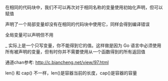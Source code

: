 在相同的代码块中，我们不可以再次对于相同名称的变量使用初始化声明，但可以赋值

声明了一个局部变量却没有在相同的代码块中使用它，同样会得到编译错误

全局变量可以声明但不用

_ 实际上是一个只写变量，你不能得到它的值。这样做是因为 Go 语言中必须使用所有被声明的变量，但有时你并不需要使用从一个函数得到的所有返回值

通道chan参考: http://c.biancheng.net/view/97.html

len() 和 cap() 不一样，len()是容器当前的长度，cap()是容器的容量